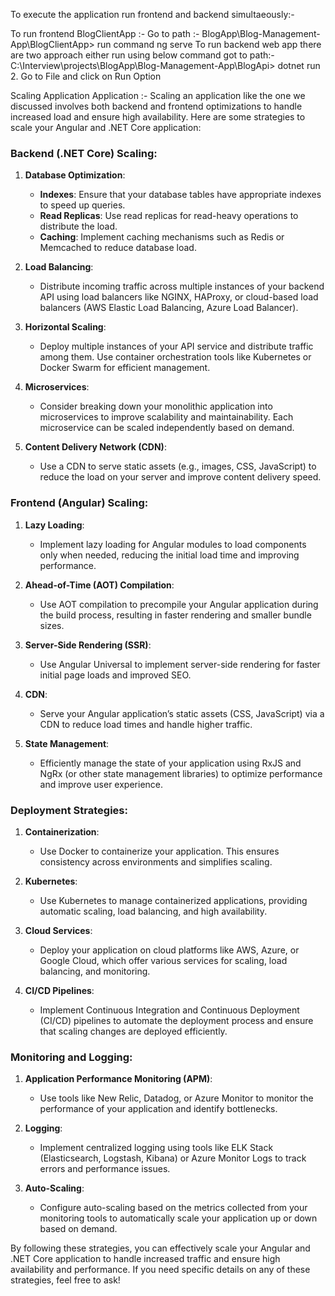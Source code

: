 To execute the application run frontend and backend simultaeously:- 

To run frontend BlogClientApp :- 
Go to path :- 
BlogApp\Blog-Management-App\BlogClientApp>
run command ng serve 
To run backend web app there are two approach either run using below command
got to path:-  C:\Interview\projects\BlogApp\Blog-Management-App\BlogApi> 
dotnet run
2. 
Go to File and click on Run Option



Scaling Application  Application :- 
Scaling an application like the one we discussed involves both backend and frontend optimizations to handle increased load and ensure high availability. Here are some strategies to scale your Angular and .NET Core application:

### Backend (.NET Core) Scaling:

1. **Database Optimization**:
   - **Indexes**: Ensure that your database tables have appropriate indexes to speed up queries.
   - **Read Replicas**: Use read replicas for read-heavy operations to distribute the load.
   - **Caching**: Implement caching mechanisms such as Redis or Memcached to reduce database load.

2. **Load Balancing**:
   - Distribute incoming traffic across multiple instances of your backend API using load balancers like NGINX, HAProxy, or cloud-based load balancers (AWS Elastic Load Balancing, Azure Load Balancer).

3. **Horizontal Scaling**:
   - Deploy multiple instances of your API service and distribute traffic among them. Use container orchestration tools like Kubernetes or Docker Swarm for efficient management.

4. **Microservices**:
   - Consider breaking down your monolithic application into microservices to improve scalability and maintainability. Each microservice can be scaled independently based on demand.

5. **Content Delivery Network (CDN)**:
   - Use a CDN to serve static assets (e.g., images, CSS, JavaScript) to reduce the load on your server and improve content delivery speed.

### Frontend (Angular) Scaling:

1. **Lazy Loading**:
   - Implement lazy loading for Angular modules to load components only when needed, reducing the initial load time and improving performance.

2. **Ahead-of-Time (AOT) Compilation**:
   - Use AOT compilation to precompile your Angular application during the build process, resulting in faster rendering and smaller bundle sizes.

3. **Server-Side Rendering (SSR)**:
   - Use Angular Universal to implement server-side rendering for faster initial page loads and improved SEO.

4. **CDN**:
   - Serve your Angular application’s static assets (CSS, JavaScript) via a CDN to reduce load times and handle higher traffic.

5. **State Management**:
   - Efficiently manage the state of your application using RxJS and NgRx (or other state management libraries) to optimize performance and improve user experience.

### Deployment Strategies:

1. **Containerization**:
   - Use Docker to containerize your application. This ensures consistency across environments and simplifies scaling.

2. **Kubernetes**:
   - Use Kubernetes to manage containerized applications, providing automatic scaling, load balancing, and high availability.

3. **Cloud Services**:
   - Deploy your application on cloud platforms like AWS, Azure, or Google Cloud, which offer various services for scaling, load balancing, and monitoring.

4. **CI/CD Pipelines**:
   - Implement Continuous Integration and Continuous Deployment (CI/CD) pipelines to automate the deployment process and ensure that scaling changes are deployed efficiently.

### Monitoring and Logging:

1. **Application Performance Monitoring (APM)**:
   - Use tools like New Relic, Datadog, or Azure Monitor to monitor the performance of your application and identify bottlenecks.

2. **Logging**:
   - Implement centralized logging using tools like ELK Stack (Elasticsearch, Logstash, Kibana) or Azure Monitor Logs to track errors and performance issues.

3. **Auto-Scaling**:
   - Configure auto-scaling based on the metrics collected from your monitoring tools to automatically scale your application up or down based on demand.

By following these strategies, you can effectively scale your Angular and .NET Core application to handle increased traffic and ensure high availability and performance. If you need specific details on any of these strategies, feel free to ask!